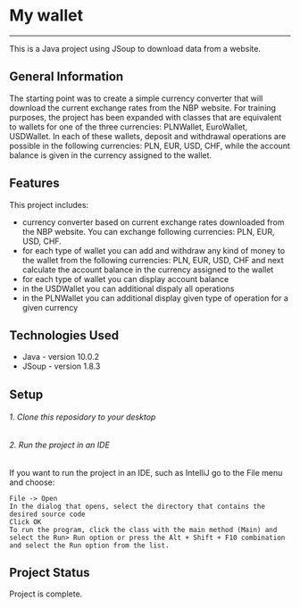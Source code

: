 # My wallet
***
This is a Java project using JSoup to download data from a website.

## General Information 
The starting point was to create a simple currency converter that will download the current exchange rates from the NBP website. 
For training purposes, the project has been expanded with classes that are equivalent to wallets for one of the three currencies: PLNWallet, EuroWallet, USDWallet. In each of these wallets, deposit and withdrawal operations are possible in the following currencies: PLN, EUR, USD, CHF, while the account balance is given in the currency assigned to the wallet.

## Features 
This project includes:
- currency converter based on current exchange rates downloaded from the NBP website. You can exchange following currencies: PLN, EUR, USD, CHF. 
- for each type of wallet you can add and withdraw any kind of money to the wallet from the following currencies: PLN, EUR, USD, CHF and next calculate the account balance in the currency assigned to the wallet
- for each type of wallet you can display account balance
- in the USDWallet you can additional dispaly all operations
- in the PLNWallet you can additional display given type of operation for a given currency

## Technologies Used
- Java - version 10.0.2
- JSoup - version 1.8.3

## Setup

###### 1. Clone this reposidory to your desktop

###### 2. Run the project in an IDE
 
If you want to run the project in an IDE, such as IntelliJ go to the File menu and choose:
```
File -> Open
In the dialog that opens, select the directory that contains the desired source code
Click OK
To run the program, click the class with the main method (Main) and select the Run> Run option or press the Alt + Shift + F10 combination and select the Run option from the list.
```

## Project Status
Project is complete.



